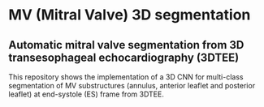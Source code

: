 # MV (Mitral Valve) 3D segmentation

## Automatic mitral valve segmentation from 3D transesophageal echocardiography (3DTEE)

This repository shows the implementation of a 3D CNN for multi-class segmentation of MV substructures (annulus, anterior
leaflet and posterior leaflet) at end-systole (ES) frame from 3DTEE.